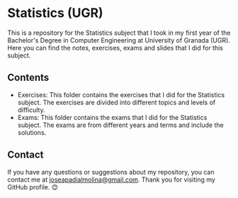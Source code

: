 # Statistics (UGR)

This is a repository for the Statistics subject that I took in my first year of the Bachelor's Degree in Computer Engineering at University of Granada (UGR). Here you can find the notes, exercises, exams and slides that I did for this subject.

## Contents

- Exercises: This folder contains the exercises that I did for the Statistics subject. The exercises are divided into different topics and levels of difficulty.
- Exams: This folder contains the exams that I did for the Statistics subject. The exams are from different years and terms and include the solutions.

## Contact

If you have any questions or suggestions about my repository, you can contact me at joseapadialmolina@gmail.com. Thank you for visiting my GitHub profile. 😊
